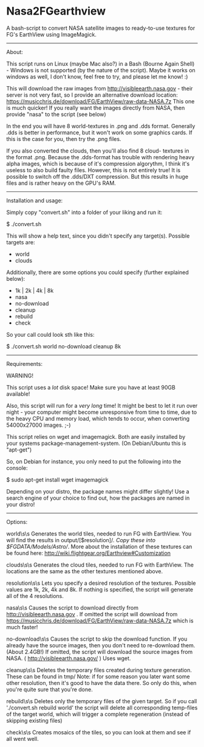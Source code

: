 # Nasa2FGearthview
A bash-script to convert NASA satellite images to ready-to-use
textures for FG's EarthView using ImageMagick.


------------------------------------
About:

This script runs on Linux (maybe Mac also?) in a Bash
(Bourne Again Shell) - Windows is not supported (by the nature of the
script). Maybe it works on windows as well, I don't know, feel free
to try, and please let me know! :)

This will download the raw images from http://visibleearth.nasa.gov - 
their server is not very fast, so I provide an alternative download
location: https://musicchris.de/download/FG/EarthView/raw-data-NASA.7z
This one is much quicker! If you really want the images directly from
NASA, then provide "nasa" to the script (see below)

In the end you will have 8 world-textures in .png and .dds format.
Generally .dds is better in performance, but it won't work on some
graphics cards. If this is the case for you, then try the .png files.

If you also converted the clouds, then you'll also find 8 cloud-
textures in the format .png. Because the .dds-format has trouble with
rendering heavy alpha images, which is because of it's compression
algorythm, I think it's useless to also build faulty files.
However, this is not entirely true! It is possible to switch off the
.dds/DXT compression. But this results in huge files and is rather
heavy on the GPU's RAM.


------------------------------------
Installation and usage:

Simply copy "convert.sh" into a folder of your liking and run it:

$ ./convert.sh

This will show a help text, since you didn't specify any target(s).
Possible targets are:
* world
* clouds

Additionally, there are some options you could specify (further
explained below):
* 1k | 2k | 4k | 8k
* nasa
* no-download
* cleanup
* rebuild
* check

So your call could look sth like this:

$ ./convert.sh world no-download cleanup 8k


------------------------------------
Requirements:

WARNING!

This script uses a *lot* disk space! Make sure you have at least 90GB
available!

Also, this script will run for a *very long* time! It might be best to
let it run over night - your computer might become unresponsive from
time to time, due to the heavy CPU and memory load, which tends to
occur, when converting 54000x27000 images. ;-)

This script relies on wget and imagemagick. Both are easily installed
by your systems package-management-system.
(On Debian/Ubuntu this is "apt-get")

So, on Debian for instance, you only need to put the following into
the console:

$ sudo apt-get install wget imagemagick

Depending on your distro, the package names might differ slightly! Use
a search engine of your choice to find out, how the packages are named
in your distro!


------------------------------------
Options:

world\s\s
	Generates the world tiles, needed to run FG with EarthView.
	You will find the results in output/[$resolution]/*. Copy
	these into $FGDATA/Models/Astro/*. More about the installation
	of these textures can be found here:
	http://wiki.flightgear.org/Earthview#Customization

clouds\s\s
	Generates the cloud tiles, needed to run FG with EarthView.
	The locations are the same as the other textures mentioned
	above.

resolution\s\s
	Lets you specify a desired resolution of the textures.
	Possible values are 1k, 2k, 4k and 8k. If nothing is
	specified, the script will generate all of the 4 resolutions.

nasa\s\s
	Causes the script to download directly from 
	http://visibleearth.nasa.gov . If omitted the script will
	download from
	https://musicchris.de/download/FG/EarthView/raw-data-NASA.7z
	which is much faster!

no-download\s\s
	Causes the script to skip the download function. If you
	already have the source images, then you don't need to
	re-download them. (About 2.4GB!)
	If omitted, the script will download the source images from
	NASA. ( http://visibleearth.nasa.gov/ )
	Uses wget.

cleanup\s\s
	Deletes the temporary files created during texture generation.
	These can be found in tmp/
	Note: if for some reason you later want some other resolution,
	then it's good to have the data there. So only do this, when
	you're quite sure that you're done.

rebuild\s\s
	Deletes only the temporary files of the given target. So if
	you call './convert.sh rebuild world' the script will delete
	all corresponding temp-files of the target world, which will
	trigger a complete regeneration (instead of skipping existing
	files)

check\s\s
	Creates mosaics of the tiles, so you can look at them and see
	if all went well.
